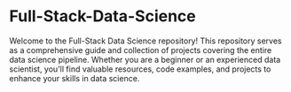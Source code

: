 # Full-Stack-Data-Science
Welcome to the Full-Stack Data Science repository! This repository serves as a comprehensive guide and collection of projects covering the entire data science pipeline. Whether you are a beginner or an experienced data scientist, you'll find valuable resources, code examples, and projects to enhance your skills in data science.
